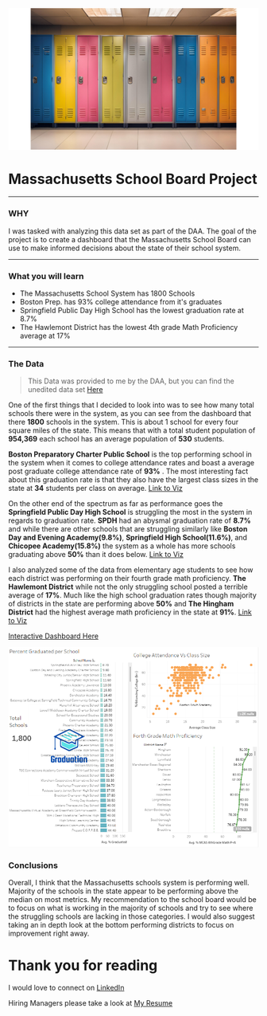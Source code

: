 <img src="images/lockers.png?raw=true"/>

# Massachusetts School Board Project

---

### WHY 

I was tasked with analyzing this data set as part of the DAA. The goal of the project is to create a dashboard that the Massachusetts School Board can use to make informed decisions about the state of their school system. 

---

### What you will learn

<ul>
<li>The Massachusetts School System has 1800 Schools</li>
<li>Boston Prep. has 93% college attendance from it's graduates</li>
<li>Springfield Public Day High School has the lowest graduation rate at 8.7%</li>
<li>The Hawlemont District has the lowest 4th grade Math Proficiency average at 17%</li>
</ul>

---

### The Data

>This Data was provided to me by the DAA, but you can find the unedited data set [Here](https://www.kaggle.com/datasets/ndalziel/massachusetts-public-schools-data)

  One of the first things that I decided to look into was to see how many total schools there were in the system, as you can see from the dashboard that there **1800** schools in the system. This is about 1 school for every four square miles of the state. This means that with a total student population of **954,369** each school has an average population of **530** students. 

  **Boston Preparatory Charter Public School** is the top performing school in the system when it comes to college attendance rates and boast a average post graduate college attendance rate of **93%** . The most interesting fact about this graduation rate is that they also have the largest class sizes in the state at **34** students per class on average. [Link to Viz](https://public.tableau.com/app/profile/kyle.harrison1329/viz/CollegeAttendanceVsClassSize/CollegeAttendanceVsClassSize?publish=yes)

  On the other end of the spectrum as far as performance goes the **Springfield Public Day High School** is struggling the most in the system in regards to graduation rate. **SPDH** had an abysmal graduation rate of **8.7%** and while there are other schools that are struggling similarly like **Boston Day and Evening Academy(9.8%)**, **Springfield High School(11.6%)**, and **Chicopee Academy(15.8%)** the system as a whole has more schools graduating above **50%** than it does below. [Link to Viz](https://public.tableau.com/app/profile/kyle.harrison1329/viz/PercentGraduatedperSchool/PercentGraduatedperSchool?publish=yes)

 I also analyzed some of the data from elementary age students to see how each district was performing on their fourth grade math proficiency. **The Hawlemont District** while not the only struggling school posted a terrible average of **17%**. Much like the high school graduation rates though majority of districts in the state are performing above **50%** and **The Hingham District** had the highest average math proficiency in the state at **91%**. [Link to Viz](https://public.tableau.com/app/profile/kyle.harrison1329/viz/4thGradeMathProficiency/ForthGradeMathProficiency?publish=yes) 

 [Interactive Dashboard Here](https://public.tableau.com/app/profile/kyle.harrison1329/viz/MassSchoolBoard/MassSchoolDashboard?publish=yes)

<img src="images/Screenshot 2024-07-23 153236.png?raw=true"/>

 ### Conclusions

 Overall, I think that the Massachusetts schools system is performing well. Majority of the schools in the state appear to be performing above the median on most metrics. My recommendation to the school board would be to focus on what is working in the majority of schools and try to see where the struggling schools are lacking in those categories. I would also suggest taking an in depth look at the bottom performing districts to focus on improvement right away. 

 # Thank you for reading
 
 I would love to connect on [LinkedIn](www.linkedin.com/in/kyle-harrison-data-analytics)

 Hiring Managers please take a look at [My Resume](https://github.com/kyleharrison687/kyleharrison687/blob/master/files/Kyle%20Harrison%20Resume%202024.pdf)


 




